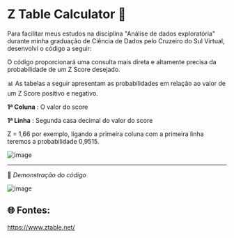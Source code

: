 # Z Table Calculator 🧮

Para facilitar meus estudos na disciplina "Análise de dados exploratória" durante minha graduação de Ciência de Dados pelo Cruzeiro do Sul Virtual, desenvolvi o código a seguir:

O código proporcionará uma consulta mais direta e altamente precisa da probabilidade de um Z Score desejado.

📊 As tabelas a seguir apresentam as probabilidades em relação ao valor de um Z Score positivo e negativo. 

**1ª Coluna** : O valor do score

**1ª Linha** : Segunda casa decimal do valor do score

Z = 1,66 por exemplo, ligando a primeira coluna com a primeira linha teremos a probabilidade 0,9515.

![image](https://github.com/user-attachments/assets/a1a240d4-2083-4988-b6a6-3f86a6cd4385)

--------------------

📱 *Demonstração do código* 

![image](https://github.com/user-attachments/assets/f6962343-9234-4f9f-89da-50d65b2ae2d8)



## 🌐 Fontes: 

https://www.ztable.net/
